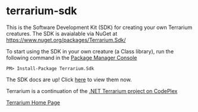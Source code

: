 terrarium-sdk
=============

This is the Software Development Kit (SDK) for creating your own Terrarium creatures. The SDK is avaialable via NuGet at https://www.nuget.org/packages/Terrarium.Sdk/

To start using the SDK in your own creature (a Class library), run the following command in the [Package Manager Console](http://docs.nuget.org/docs/start-here/using-the-package-manager-console)

    PM> Install-Package Terrarium.Sdk

The SDK docs are up! Click [here](http://terrariumapp.github.io/terrarium-sdk/docs/html/d75eb659-6335-53f6-af7a-81814a21ab7f.htm) to view them now.

Terrarium is a continuation of the [.NET Terrarium project on CodePlex](https://terrarium2.codeplex.com/)

[Terrarium Home Page](http://terrarium.azurewebsites.net/)
